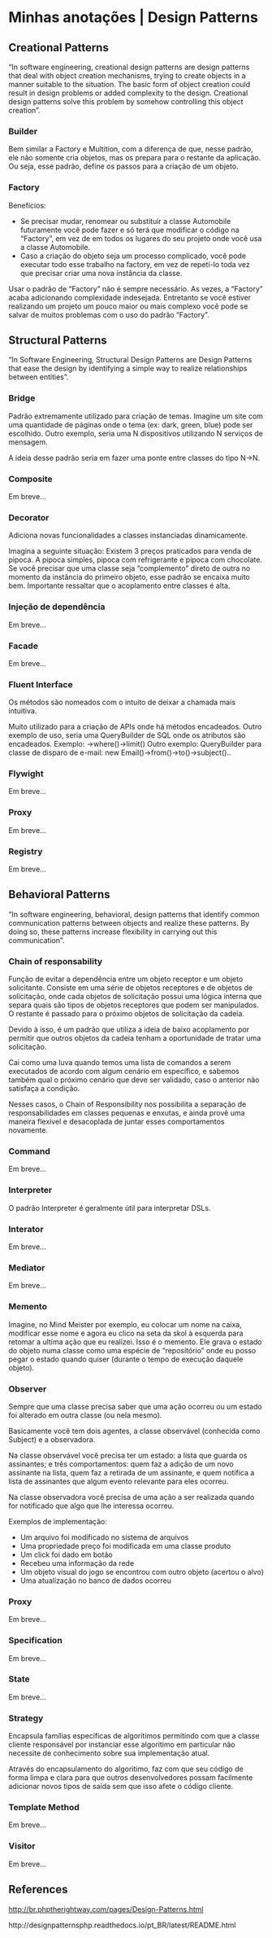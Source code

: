 <h1>Minhas anotações | Design Patterns</h1>
<h2> Creational Patterns </h2>
<p>“In software engineering, creational design patterns are design patterns that deal with object creation mechanisms, trying to create objects in a manner suitable to the situation. The basic form of object creation could result in design problems or added complexity to the design. Creational design patterns solve this problem by somehow controlling this object creation”.</p> 
<h3>Builder</h3>
<p>Bem similar a Factory e Multition, com a diferença de que, nesse padrão, ele não somente cria objetos, mas os prepara para o restante da aplicação. Ou seja, esse padrão, define os passos para a criação de um objeto.</p>
<h3>Factory</h3>
<p>Benefícios:</p>
<ul>
  <li> Se precisar mudar, renomear ou substituir a classe Automobile futuramente você pode fazer e só terá que modificar o código na “Factory”, em vez de em todos os lugares do seu projeto onde você usa a classe Automobile. </li>
  <li> Caso a criação do objeto seja um processo complicado, você pode executar todo esse trabalho na factory, em vez de repetí-lo toda vez que precisar criar uma nova instância da classe. </li>
</ul>
<p>Usar o padrão de “Factory” não é sempre necessário. As vezes, a “Factory” acaba adicionando complexidade indesejada. Entretanto se você estiver realizando um projeto um pouco maior ou mais complexo você pode se salvar de muitos problemas com o uso do padrão “Factory”.</p>
<h2> Structural Patterns </h2>
<p>“In Software Engineering, Structural Design Patterns are Design Patterns that ease the design by identifying a simple way to realize relationships between entities”.</p>
<h3>Bridge</h3>
<p>Padrão extremamente utilizado para criação de temas. Imagine um site com uma quantidade de páginas onde o tema (ex: dark, green, blue) pode ser escolhido. Outro exemplo, seria uma N dispositivos utilizando N serviços de mensagem.</p>
<p>A ideia desse padrão seria em fazer uma ponte entre classes do tipo N->N.</p>
<h3>Composite</h3>
<p> Em breve... </p>
<h3>Decorator</h3>
<p> Adiciona novas funcionalidades a classes instanciadas dinamicamente.</p>
<p>Imagina a seguinte situação: Existem 3 preços praticados para venda de pipoca. A pipoca simples, pipoca com refrigerante e pipoca com chocolate. Se você precisar que uma classe seja “complemento” direto de outra no momento da instância do primeiro objeto, esse padrão se encaixa muito bem. Importante ressaltar que o acoplamento entre classes é alta.</p>
<h3>Injeção de dependência</h3>
<p> Em breve... </p>
<h3>Facade</h3>
<p> Em breve... </p>
<h3>Fluent Interface</h3>
<p> Os métodos são nomeados com o intuito de deixar a chamada mais intuitiva.</p>
<p>Muito utilizado para a criação de APIs onde há métodos encadeados. Outro exemplo de uso, seria uma QueryBuilder de SQL onde os atributos são encadeados. Exemplo: →where()→limit() Outro exemplo: QueryBuilder para classe de disparo de e-mail: new Email()->from()->to()->subject()..</p>
<h3>Flywight</h3>
<p> Em breve... </p>
<h3>Proxy</h3>
<p> Em breve... </p>
<h3>Registry</h3>
<p> Em breve... </p>
<h2> Behavioral Patterns </h2>
<p>“In software engineering, behavioral, design patterns that identify common communication patterns between objects and realize these patterns. By doing so, these patterns increase flexibility in carrying out this communication”.</p>
<h3>Chain of responsability</h3>
<p>Função de evitar a dependência entre um objeto receptor e um objeto solicitante. Consiste em uma série de objetos receptores e de objetos de solicitação, onde cada objetos de solicitação possui uma lógica interna que separa quais são tipos de objetos receptores que podem ser manipulados. O restante é passado para o próximo objetos de solicitação da cadeia.</p>
<p>Devido à isso, é um padrão que utiliza a ideia de baixo acoplamento por permitir que outros objetos da cadeia tenham a oportunidade de tratar uma solicitação.</p>
<p>Cai como uma luva quando temos uma lista de comandos a serem executados de acordo com algum cenário em específico, e sabemos também qual o próximo cenário que deve ser validado, caso o anterior não satisfaça a condição.</p>
<p>Nesses casos, o Chain of Responsibility nos possibilita a separação de responsabilidades em classes pequenas e enxutas, e ainda provê uma maneira flexível e desacoplada de juntar esses comportamentos novamente.</p>
<h3>Command</h3>
<p> Em breve... </p>
<h3>Interpreter</h3>
<p> O padrão Interpreter é geralmente útil para interpretar DSLs.</p>
<h3>Interator</h3>
<p> Em breve... </p>
<h3>Mediator</h3>
<p> Em breve... </p>
<h3>Memento</h3>
<p>Imagine, no Mind Meister por exemplo, eu colocar um nome na caixa, modificar esse nome e agora eu clico na seta da skol à esquerda para retomar a ultima ação que eu realizei. Isso é o memento. Ele grava o estado do objeto numa classe como uma espécie de “repositório” onde eu posso pegar o estado quando quiser (durante o tempo de execução daquele objeto).</p>
<h3>Observer</h3>
<p>Sempre que uma classe precisa saber que uma ação ocorreu ou um estado foi alterado em outra classe (ou nela mesmo).</p>
<p>Basicamente você tem dois agentes, a classe observável (conhecida como Subject) e a observadora.</p>
<p>Na classe observável você precisa ter um estado: a lista que guarda os assinantes; e três comportamentos: quem faz a adição de um novo assinante na lista, quem faz a retirada de um assinante, e quem notifica a lista de assinantes que algum evento relevante para eles ocorreu.</p>
<p>Na classe observadora você precisa de uma ação a ser realizada quando for notificado que algo que lhe interessa ocorreu.</p>
<p>Exemplos de implementação:</p>
<ul>
  <li>Um arquivo foi modificado no sistema de arquivos</li>
  <li>Uma propriedade preço foi modificada em uma classe produto</li>
  <li>Um click foi dado em botão</li>
  <li>Recebeu uma informação da rede</li>
  <li>Um objeto visual do jogo se encontrou com outro objeto (acertou o alvo)</li>
  <li>Uma atualização no banco de dados ocorreu</li>
</ul>
<h3>Proxy</h3>
<p> Em breve... </p>
<h3>Specification</h3>
<p> Em breve... </p>
<h3>State</h3>
<p> Em breve... </p>
<h3>Strategy</h3>
<p> Encapsula famílias específicas de algoritimos permitindo com que a classe cliente responsável por instanciar esse algoritimo em particular não necessite de conhecimento sobre sua implementação atual. </p>
<p>Através do encapsulamento do algoritimo, faz com que seu código de forma limpa e clara para que outros desenvolvedores possam facilmente adicionar novos tipos de saída sem que isso afete o código cliente.</p>
<h3>Template Method</h3>
<p> Em breve... </p>
<h3>Visitor</h3>
<p> Em breve... </p>
<h2> References </h2>
<p><a href="http://br.phptherightway.com/pages/Design-Patterns.html">http://br.phptherightway.com/pages/Design-Patterns.html</a></p>
<p>http://designpatternsphp.readthedocs.io/pt_BR/latest/README.html</p>
<p><a href=""></a></p>
<p><a href=""></a></p>
<p><a href=""></a></p>
<p><a href=""></a></p>
<p><a href=""></a></p>
<p><a href=""></a></p>
<p><a href=""></a></p>
<p><a href=""></a></p>
<p><a href=""></a></p>

